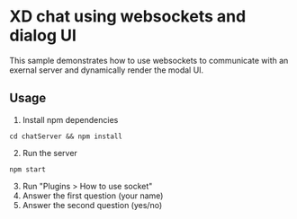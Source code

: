 # XD chat using websockets and dialog UI

This sample demonstrates how to use websockets to communicate with an exernal server and dynamically render the modal UI.

## Usage

1. Install npm dependencies
```
cd chatServer && npm install
```
2. Run the server
```
npm start
```
3. Run "Plugins > How to use socket"
4. Answer the first question (your name)
5. Answer the second question (yes/no)


